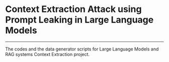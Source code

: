 # Context Extraction Attack using Prompt Leaking in Large Language Models
---
The codes and the data generator scripts for Large Language Models and RAG systems Context Extraction project.
